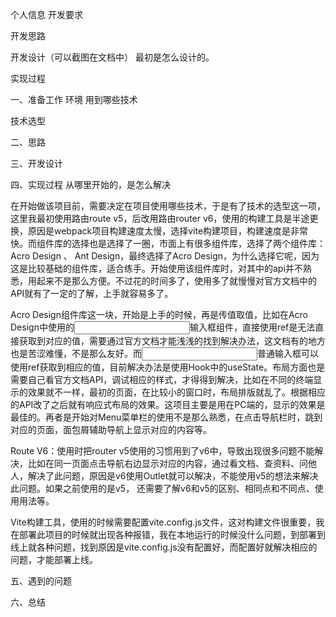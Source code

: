 
个人信息
开发要求


开发思路

开发设计（可以截图在文档中）
最初是怎么设计的。

实现过程

一、准备工作
环境
用到哪些技术

技术选型


二、思路

三、开发设计

四、实现过程
从哪里开始的，是怎么解决

在开始做该项目前，需要决定在项目使用哪些技术，于是有了技术的选型这一项，这里我最初使用路由route v5，后改用路由router v6，使用的构建工具是半途更换，原因是webpack项目构建速度太慢，选择vite构建项目，构建速度是非常快。而组件库的选择也是选择了一圈，市面上有很多组件库，选择了两个组件库：Acro Design 、 Ant Design，最终选择了Acro Design，为什么选择它呢，因为这是比较基础的组件库，适合练手。开始使用该组件库时，对其中的api并不熟悉，用起来不是那么方便。不过花的时间多了，使用多了就慢慢对官方文档中的API就有了一定的了解，上手就容易多了。

Acro Design组件库这一块，开始是上手的时候，再是传值取值，比如在Acro Design中使用的<Input/>输入框组件，直接使用ref是无法直接获取到对应的值，需要通过官方文档才能浅浅的找到解决办法，这文档有的地方也是苦涩难懂，不是那么友好。而<input/>普通输入框可以使用ref获取到相应的值，目前解决办法是使用Hook中的useState。布局方面也是需要自己看官方文档API，调试相应的样式，才得得到解决，比如在不同的终端显示的效果就不一样，最初的页面，在比较小的窗口时，布局排版就乱了。根据相应的API改了之后就有响应式布局的效果。这项目主要是用在PC端的，显示的效果是最佳的。再者是开始对Menu菜单栏的使用不是那么熟悉，在点击导航栏时，跳到对应的页面，面包屑辅助导航上显示对应的内容等。

Route V6：使用时把router v5使用的习惯用到了v6中，导致出现很多问题不能解决，比如在同一页面点击导航右边显示对应的内容，通过看文档、查资料、问他人，解决了此问题，原因是v6使用Outlet就可以解决，不能使用v5的想法来解决此问题。如果之前使用的是v5， 还需要了解v6和v5的区别、相同点和不同点、使用用法等。

 

Vite构建工具，使用的时候需要配置vite.config.js文件，这对构建文件很重要，我在部署此项目的时候就出现各种报错，我在本地运行的时候没什么问题，到部署到线上就各种问题，找到原因是vite.config.js没有配置好，而配置好就解决相应的问题，才能部署上线。



五、遇到的问题


六、总结

